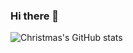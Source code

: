 ### Hi there 👋


![Christmas's GitHub stats](https://github-readme-stats.vercel.app/api?username=ssongliu&show_icons=true&theme=tokyonight)

